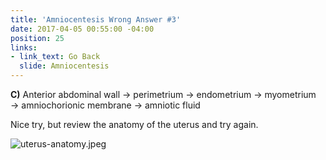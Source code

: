 ```yaml
---
title: 'Amniocentesis Wrong Answer #3'
date: 2017-04-05 00:55:00 -04:00
position: 25
links:
- link_text: Go Back
  slide: Amniocentesis
---
```


**C)** Anterior abdominal wall → perimetrium → endometrium → myometrium → amniochorionic membrane → amniotic fluid

Nice try, but review the anatomy of the uterus and try again.

![uterus-anatomy.jpeg](/uploads/uterus-anatomy.jpeg)